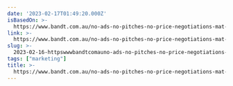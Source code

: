 ```yaml
---
date: '2023-02-17T01:49:20.000Z'
isBasedOn: >-
  https://www.bandt.com.au/no-ads-no-pitches-no-price-negotiations-mat-baxter-on-huges-new-model/
link: >-
  https://www.bandt.com.au/no-ads-no-pitches-no-price-negotiations-mat-baxter-on-huges-new-model/
slug: >-
  2023-02-16-httpswwwbandtcomauno-ads-no-pitches-no-price-negotiations-mat-baxter-on-huges-new-model
tags: ["marketing"]
title: >-
  https://www.bandt.com.au/no-ads-no-pitches-no-price-negotiations-mat-baxter-on-huges-new-model/
---
```


